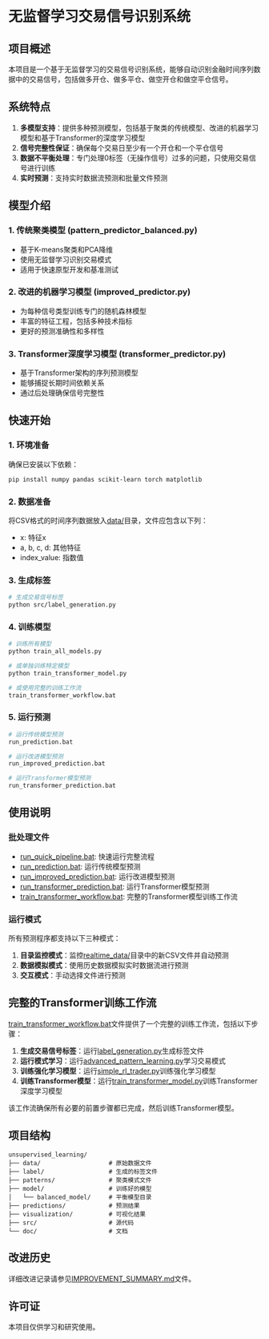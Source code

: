 # 无监督学习交易信号识别系统

## 项目概述

本项目是一个基于无监督学习的交易信号识别系统，能够自动识别金融时间序列数据中的交易信号，包括做多开仓、做多平仓、做空开仓和做空平仓信号。

## 系统特点

1. **多模型支持**：提供多种预测模型，包括基于聚类的传统模型、改进的机器学习模型和基于Transformer的深度学习模型
2. **信号完整性保证**：确保每个交易日至少有一个开仓和一个平仓信号
3. **数据不平衡处理**：专门处理0标签（无操作信号）过多的问题，只使用交易信号进行训练
4. **实时预测**：支持实时数据流预测和批量文件预测

## 模型介绍

### 1. 传统聚类模型 (pattern_predictor_balanced.py)
- 基于K-means聚类和PCA降维
- 使用无监督学习识别交易模式
- 适用于快速原型开发和基准测试

### 2. 改进的机器学习模型 (improved_predictor.py)
- 为每种信号类型训练专门的随机森林模型
- 丰富的特征工程，包括多种技术指标
- 更好的预测准确性和多样性

### 3. Transformer深度学习模型 (transformer_predictor.py)
- 基于Transformer架构的序列预测模型
- 能够捕捉长期时间依赖关系
- 通过后处理确保信号完整性

## 快速开始

### 1. 环境准备
确保已安装以下依赖：
```bash
pip install numpy pandas scikit-learn torch matplotlib
```

### 2. 数据准备
将CSV格式的时间序列数据放入[data/](file:///e:/unsupervised_learning/data/)目录，文件应包含以下列：
- x: 特征x
- a, b, c, d: 其他特征
- index_value: 指数值

### 3. 生成标签
```bash
# 生成交易信号标签
python src/label_generation.py
```

### 4. 训练模型
```bash
# 训练所有模型
python train_all_models.py

# 或单独训练特定模型
python train_transformer_model.py

# 或使用完整的训练工作流
train_transformer_workflow.bat
```

### 5. 运行预测
```bash
# 运行传统模型预测
run_prediction.bat

# 运行改进模型预测
run_improved_prediction.bat

# 运行Transformer模型预测
run_transformer_prediction.bat
```

## 使用说明

### 批处理文件
- [run_quick_pipeline.bat](file:///e:/unsupervised_learning/run_quick_pipeline.bat): 快速运行完整流程
- [run_prediction.bat](file:///e:/unsupervised_learning/run_prediction.bat): 运行传统模型预测
- [run_improved_prediction.bat](file:///e:/unsupervised_learning/run_improved_prediction.bat): 运行改进模型预测
- [run_transformer_prediction.bat](file:///e:/unsupervised_learning/run_transformer_prediction.bat): 运行Transformer模型预测
- [train_transformer_workflow.bat](file:///e:/unsupervised_learning/train_transformer_workflow.bat): 完整的Transformer模型训练工作流

### 运行模式
所有预测程序都支持以下三种模式：
1. **目录监控模式**：监控[realtime_data/](file:///e:/unsupervised_learning/realtime_data/)目录中的新CSV文件并自动预测
2. **数据模拟模式**：使用历史数据模拟实时数据流进行预测
3. **交互模式**：手动选择文件进行预测

## 完整的Transformer训练工作流

[train_transformer_workflow.bat](file:///e:/unsupervised_learning/train_transformer_workflow.bat)文件提供了一个完整的训练工作流，包括以下步骤：

1. **生成交易信号标签**：运行[label_generation.py](file:///e:/unsupervised_learning/src/label_generation.py)生成标签文件
2. **运行模式学习**：运行[advanced_pattern_learning.py](file:///e:/unsupervised_learning/src/advanced_pattern_learning.py)学习交易模式
3. **训练强化学习模型**：运行[simple_rl_trader.py](file:///e:/unsupervised_learning/src/simple_rl_trader.py)训练强化学习模型
4. **训练Transformer模型**：运行[train_transformer_model.py](file:///e:/unsupervised_learning/train_transformer_model.py)训练Transformer深度学习模型

该工作流确保所有必要的前置步骤都已完成，然后训练Transformer模型。

## 项目结构
```
unsupervised_learning/
├── data/                   # 原始数据文件
├── label/                  # 生成的标签文件
├── patterns/               # 聚类模式文件
├── model/                  # 训练好的模型
│   └── balanced_model/     # 平衡模型目录
├── predictions/            # 预测结果
├── visualization/          # 可视化结果
├── src/                    # 源代码
└── doc/                    # 文档
```

## 改进历史

详细改进记录请参见[IMPROVEMENT_SUMMARY.md](file:///e:/unsupervised_learning/IMPROVEMENT_SUMMARY.md)文件。

## 许可证
本项目仅供学习和研究使用。